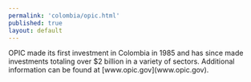 ```yaml
--- 
permalink: 'colombia/opic.html' 
published: true 
layout: default
---
```

<div id="opic">
OPIC made its first investment in Colombia in 1985 and has since made investments totaling over $2 billion in a variety of sectors. Additional information can be found at [www.opic.gov](www.opic.gov).
</div>
